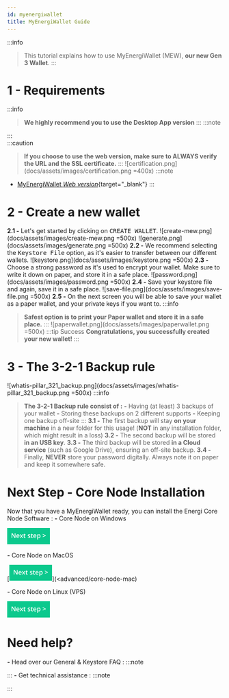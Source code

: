 ```yaml
---
id: myenergiwallet
title: MyEnergiWallet Guide
---
```


:::info
> This tutorial explains how to use MyEnergiWallet (MEW), **our new Gen 3 Wallet**.
:::
# 1 - Requirements
:::info
> **We highly recommend you to use the Desktop App version**
:::
:::note
<!-- - [MyEnergiWallet *Download the Desktop App*](/downloads/myenergiwallet){target="_blank"} -->
:::
<br>
:::caution
> **If you choose to use the web version, make sure to ALWAYS verify the URL and the SSL certificate.**
:::
![certification.png](docs/assets/images/certification.png =400x)
:::note
- [MyEnergiWallet *Web version*](https://wallet.energi.network/){target="_blank"}
:::
# 2 - Create a new wallet
**2.1 -** Let's get started by clicking on <kbd>CREATE WALLET</kbd>.
![create-mew.png](docs/assets/images/create-mew.png =500x)
![generate.png](docs/assets/images/generate.png =500x)
**2.2 -** We recommend selecting the <kbd>Keystore File</kbd> option, as it's easier to transfer between our different wallets.
![keystore.png](docs/assets/images/keystore.png =500x)
**2.3 -** Choose a strong password as it's used to encrypt your wallet. Make sure to write it down on paper, and store it in a safe place.
![password.png](docs/assets/images/password.png =500x)
**2.4 -** Save your keystore file and again, save it in a safe place.
![save-file.png](docs/assets/images/save-file.png =500x)
**2.5 -** On the next screen you will be able to save your wallet as a paper wallet, and your private keys if you want to.
:::info
> **Safest option is to print your Paper wallet and store it in a safe place.**
:::
![paperwallet.png](docs/assets/images/paperwallet.png =500x)
:::tip Success
> **Congratulations, you successfully created your new wallet!**
:::
# 3 - The 3-2-1 Backup rule
![whatis-pillar_321_backup.png](docs/assets/images/whatis-pillar_321_backup.png =500x)
:::info
> **The 3-2-1 Backup rule consist of :**
**-** Having (at least) 3 backups of your wallet
**-** Storing these backups on 2 different supports
**-** Keeping one backup off-site
:::
**3.1 -** The first backup will stay **on your machine** in a new folder for this usage!
(**NOT** in any installation folder, which might result in a loss)
**3.2 -** The second backup will be stored **in an USB key**.
**3.3 -** The third backup will be stored **in a Cloud service** (such as Google Drive), ensuring an off-site backup.
**3.4 -** Finally, **NEVER** store your password digitally. Always note it on paper and keep it somewhere safe.
# Next Step - Core Node Installation
Now that you have a MyEnergiWallet ready, you can install the Energi Core Node Software :
**-** Core Node on Windows

[<img border="0" alt="core-node-windows" src="docs/assets/images/nrg-btn.png" width="100" />](advanced/core-node-windows)

**-** Core Node on MacOS

[<img border="0" alt="core-node-mac" src="docs/assets/images/nrg-btn.png" width="100" />](<advanced/core-node-mac)

**-** Core Node on Linux (VPS)

[<img border="0" alt="scripted-linux-installation" src="docs/assets/images/nrg-btn.png" width="100" />](advanced/scripted-linux-installation)

# Need help?
**-** Head over our General & Keystore FAQ :
:::note
<!-- 
- [FAQ *General*](03-faq/general){target="_blank"}
- [FAQ *Keystore*](03-faq/keystore){target="_blank"}
-->
:::
**-** Get technical assistance :
:::note
<!-- 
- [Help me! *Get technical assistance by the Energi team*](/support/help-me){target="_blank"} 
-->
:::
